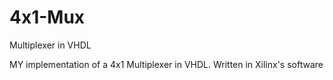 # 4x1-Mux
Multiplexer in VHDL


MY implementation of a 4x1 Multiplexer in VHDL. Written in Xilinx's software
